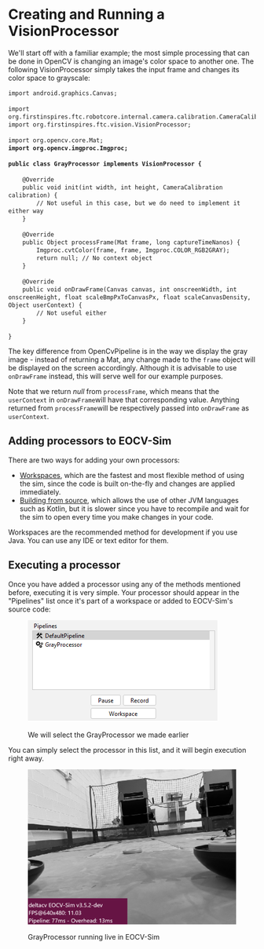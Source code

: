 # Creating and Running a VisionProcessor

We'll start off with a familiar example; the most simple processing that can be done in OpenCV is changing an image's color space to another one. The following VisionProcessor simply takes the input frame and changes its color space to grayscale:

<pre class="language-java"><code class="lang-java">import android.graphics.Canvas;

import org.firstinspires.ftc.robotcore.internal.camera.calibration.CameraCalibration;
import org.firstinspires.ftc.vision.VisionProcessor;

import org.opencv.core.Mat;
<strong>import org.opencv.imgproc.Imgproc;
</strong><strong>
</strong><strong>public class GrayProcessor implements VisionProcessor {
</strong>
    @Override
    public void init(int width, int height, CameraCalibration calibration) {
        // Not useful in this case, but we do need to implement it either way
    }
    
    @Override
    public Object processFrame(Mat frame, long captureTimeNanos) {
        Imgproc.cvtColor(frame, frame, Imgproc.COLOR_RGB2GRAY);
        return null; // No context object
    }
    
    @Override
    public void onDrawFrame(Canvas canvas, int onscreenWidth, int onscreenHeight, float scaleBmpPxToCanvasPx, float scaleCanvasDensity, Object userContext) {
        // Not useful either
    }
    
}
</code></pre>

The key difference from OpenCvPipeline is in the way we display the gray image - instead of returning a Mat, any change made to the `frame` object will be displayed on the screen accordingly. Although it is advisable to use `onDrawFrame` instead, this will serve well for our example purposes.

Note that we return _null_ from `processFrame`, which means that the `userContext` in `onDrawFrame`will have that corresponding value. Anything returned from `processFrame`will be respectively passed into `onDrawFrame` as `userContext`.

## Adding processors to EOCV-Sim

There are two ways for adding your own processors:

* [Workspaces](../../workspaces/what-are-workspaces.md), which are the fastest and most flexible method of using the sim, since the code is built on-the-fly and changes are applied immediately.
* [Building from source](../../other/building-from-source.md), which allows the use of other JVM languages such as Kotlin, but it is slower since you have to recompile and wait for the sim to open every time you make changes in your code.

Workspaces are the recommended method for development if you use Java. You can use any IDE or text editor for them.

## Executing a processor

Once you have added a processor using any of the methods mentioned before, executing it is very simple. Your processor should appear in the "Pipelines" list once it's part of a workspace or added to EOCV-Sim's source code:

<figure><img src="../../.gitbook/assets/image (5) (1).png" alt=""><figcaption><p>We will select the GrayProcessor we made earlier</p></figcaption></figure>

You can simply select the processor in this list, and it will begin execution right away.

<figure><img src="../../.gitbook/assets/image (3) (1).png" alt=""><figcaption><p>GrayProcessor running live in EOCV-Sim</p></figcaption></figure>

